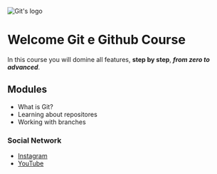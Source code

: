 ![Git's logo](https://sujeitoprogramador.com/wp-content/uploads/2021/04/gitimage.png)

# Welcome Git e Github Course
In this course you will domine all features, **step by step**, _**from zero to advanced**_.

## Modules
- What is Git?
- Learning about repositores
- Working with branches

### Social Network
- [Instagram](https://instagram.com/sujeitoprogramador)
- [YouTube](https://youtube.com/c/sujeitoprogramador)
